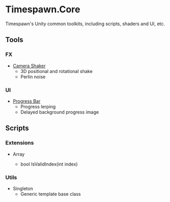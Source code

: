 # Timespawn.Core

Timespawn's Unity common toolkits, including scripts, shaders and UI, etc.

## Tools

### FX

- [Camera Shaker](http://nagachiang.github.io/Timespawn.Core/CameraShaker)
  - 3D positional and rotational shake
  - Perlin noise

### UI

- [Progress Bar](http://nagachiang.github.io/Timespawn.Core/ProgressBar)
  - Progress lerping
  - Delayed background progress image

## Scripts

### Extensions

- Array

  - bool IsValidIndex(int index)

### Utils

- Singleton
  - Generic template base class
